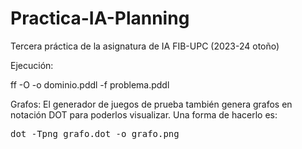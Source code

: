 # Practica-IA-Planning
Tercera práctica de la asignatura de IA FIB-UPC (2023-24 otoño)

Ejecución:

ff -O -o dominio.pddl -f problema.pddl

Grafos:
El generador de juegos de prueba también genera grafos en notación DOT para poderlos visualizar. Una forma de hacerlo es:

<!-- el <tt> es para formatear -->
<tt>dot -Tpng grafo.dot -o grafo.png</tt>
